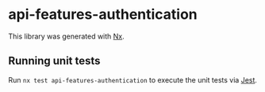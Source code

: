 # api-features-authentication

This library was generated with [Nx](https://nx.dev).

## Running unit tests

Run `nx test api-features-authentication` to execute the unit tests via [Jest](https://jestjs.io).
